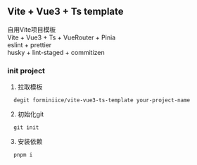 ## Vite + Vue3 + Ts template
自用Vite项目模板  
Vite + Vue3 + Ts + VueRouter + Pinia  
eslint + prettier  
husky + lint-staged + commitizen  

### init project
1. 拉取模板
  ``` shell
    degit forminiice/vite-vue3-ts-template your-project-name
  ```
2. 初始化git
  ``` shell
    git init
  ```
3. 安装依赖
  ``` pnpm
    pnpm i
  ```
